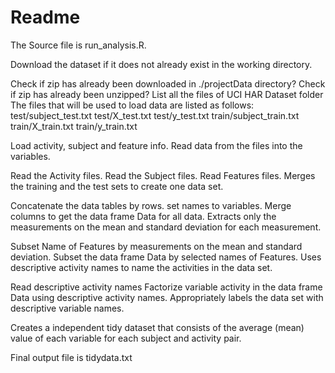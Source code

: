 Readme
================

The Source file is run\_analysis.R.

Download the dataset if it does not already exist in the working
directory.

Check if zip has already been downloaded in ./projectData directory?
Check if zip has already been unzipped? List all the files of UCI HAR
Dataset folder The files that will be used to load data are listed as
follows: test/subject\_test.txt test/X\_test.txt test/y\_test.txt
train/subject\_train.txt train/X\_train.txt train/y\_train.txt

Load activity, subject and feature info. Read data from the files into
the variables.

Read the Activity files. Read the Subject files. Read Features files.
Merges the training and the test sets to create one data set.

Concatenate the data tables by rows. set names to variables. Merge
columns to get the data frame Data for all data. Extracts only the
measurements on the mean and standard deviation for each measurement.

Subset Name of Features by measurements on the mean and standard
deviation. Subset the data frame Data by selected names of Features.
Uses descriptive activity names to name the activities in the data set.

Read descriptive activity names Factorize variable activity in the data
frame Data using descriptive activity names. Appropriately labels the
data set with descriptive variable names.

Creates a independent tidy dataset that consists of the average (mean)
value of each variable for each subject and activity pair.

Final output file is tidydata.txt
